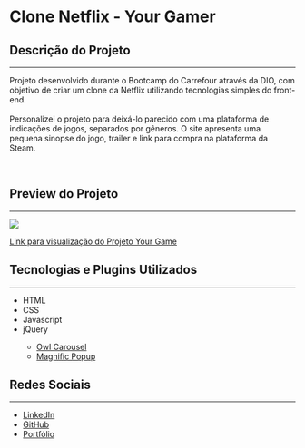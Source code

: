 # Clone Netflix - Your Gamer

## Descrição do Projeto
---
<p>
    Projeto desenvolvido durante o Bootcamp do Carrefour através da DIO, com objetivo de criar um clone da Netflix utilizando tecnologias simples do front-end. <br>
    <br>
    Personalizei o projeto para deixá-lo parecido com uma plataforma de indicações de jogos, separados por gêneros. O site apresenta uma pequena sinopse do jogo, trailer e link para compra na plataforma da Steam.
</p> <br>

## Preview do Projeto
---
<img src="./github/animacao.gif">
<br>

<a href="https://brunoalaraujo.github.io/clone-netflix-yourgamer/" target="_blank"> Link para visualização do Projeto Your Game</a>

## Tecnologias e Plugins Utilizados
---
<ul>
    <li>HTML</li>
    <li>CSS</li>
    <li>Javascript</li>
    <li>jQuery</li>
    <ul>
        <li><a href="https://owlcarousel2.github.io/OwlCarousel2/docs/started-welcome.html" target="_blank">Owl Carousel</a></li>
        <li><a href="https://dimsemenov.com/plugins/magnific-popup/documentation.html" target="_blank">Magnific Popup</a></li>
    </ul>
</ul>

## Redes Sociais
---
<ul>
    <li><a href="https://www.linkedin.com/in/brunoandradel-a-dev/" target="_blank">LinkedIn</a></li>
    <li><a href="https://github.com/Brunoalaraujo" target="_blank">GitHub</a></li>
    <li><a href="https://brunoalaraujo.github.io/portfolio/" target="_blank">Portfólio</a></li>
</ul>